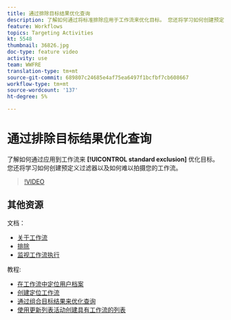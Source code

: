 ```yaml
---
title: 通过排除目标结果优化查询
description: 了解如何通过将标准排除应用于工作流来优化目标。 您还将学习如何创建预定义过滤器以及如何难以拍摄您的工作流。
feature: Workflows
topics: Targeting Activities
kt: 5548
thumbnail: 36826.jpg
doc-type: feature video
activity: use
team: WWFRE
translation-type: tm+mt
source-git-commit: 689807c24685e4af75ea6497f1bcfbf7cb608667
workflow-type: tm+mt
source-wordcount: '137'
ht-degree: 5%

---
```



# 通过排除目标结果优化查询

了解如何通过应用到工作流来 **[!UICONTROL standard exclusion]** 优化目标。 您还将学习如何创建预定义过滤器以及如何难以拍摄您的工作流。

>[!VIDEO](https://video.tv.adobe.com/v/36826?quality=12)

## 其他资源

文档：

* [关于工作流](https://docs.adobe.com/content/help/en/campaign-classic/using/automating-with-workflows/introduction/about-workflows.html)
* [排除](https://docs.adobe.com/content/help/en/campaign-classic/using/automating-with-workflows/targeting-activities/exclusion.html)
* [监视工作流执行](https://docs.adobe.com/content/help/en/campaign-classic/using/automating-with-workflows/monitoring-workflows/monitoring-workflow-execution.html)

教程:

* [在工作流中定位用户档案](/help/acc/getting-started/targeting-profiles-in-a-workflow.md)
* [创建定位工作流](/help/acc/automating-with-workflows/creating-a-targeting-workflow.md)
* [通过组合目标结果来优化查询](/help/acc/automating-with-workflows/refining-targets-by-combining-query-results.md)
* [使用更新列表活动创建具有工作流的列表](/help/acc/automating-with-workflows/using-the-update-list-activity.md)
